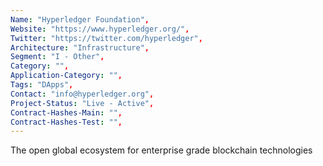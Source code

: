 ```yaml
---
Name: "Hyperledger Foundation",
Website: "https://www.hyperledger.org/",
Twitter: "https://twitter.com/hyperledger",
Architecture: "Infrastructure",
Segment: "I - Other",
Category: "",
Application-Category: "",
Tags: "DApps",
Contact: "info@hyperledger.org",
Project-Status: "Live - Active",
Contract-Hashes-Main: "",
Contract-Hashes-Test: "",
---
```

<!--lang:en--> 
The open global ecosystem for enterprise grade blockchain technologies
<!--lang:es--] 
El ecosistema global abierto para tecnologías blockchain de nivel empresarial
<!--lang:de--] 
Das offene globale Ökosystem für Blockchain-Technologien der Enterprise-Klasse
<!--lang:fr--] 
L'écosystème mondial ouvert pour les technologies blockchain de niveau entreprise
<!--lang:pl--] 
Otwarty globalny ekosystem dla technologii blockchain klasy korporacyjnej
<!--lang:uk--] 
Відкрита глобальна екосистема для технологій блокчейн корпоративного рівня
[!--lang:*-->  
